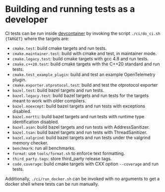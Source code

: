 # Building and running tests as a developer

CI tests can be run inside
[devcontainer](../CONTRIBUTING.md#devcontainer-setup-for-project)
by invoking the script
`./ci/do_ci.sh {TARGET}` where the targets are:

* `cmake.test`: build cmake targets and run tests.
* `cmake.maintainer.test`: build with cmake and test, in maintainer mode.
* `cmake.legacy.test`: build cmake targets with gcc 4.8 and run tests.
* `cmake.c++20.test`: build cmake targets with the C++20 standard and run tests.
* `cmake.test_example_plugin`: build and test an example OpenTelemetry plugin.
* `cmake.exporter.otprotocol.test`: build and test the otprotocol exporter
* `bazel.test`: build bazel targets and run tests.
* `bazel.legacy.test`: build bazel targets and run tests for the targets meant
  to work with older compilers.
* `bazel.noexcept`: build bazel targets and run tests with exceptions disabled.
* `bazel.nortti`: build bazel targets and run tests with runtime type
  identification disabled.
* `bazel.asan`: build bazel targets and run tests with AddressSanitizer.
* `bazel.tsan`: build bazel targets and run tests with ThreadSanitizer.
* `bazel.valgrind`: build bazel targets and run tests under the valgrind memory
  checker.
* `benchmark`: run all benchmarks.
* `format`: use `tools/format.sh` to enforce text formatting.
* `third_party.tags`: store third_party release tags.
* `code.coverage`: build cmake targets with CXX option `--coverage` and run
  tests.

Additionally, `./ci/run_docker.sh` can be invoked with no arguments to get a
docker shell where tests can be run manually.
